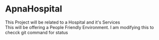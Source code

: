 # ApnaHospital
This Project will be related to a Hospital and it's Services
<br>
This will be offering a People Friendly Environment.
I am modifying this to checck git command for status
